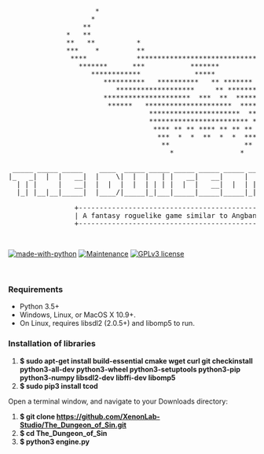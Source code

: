 <pre>
 
                     *                                                   *
                    *                                                     *
                  **                                                       **
              *   **                                                       **   *
              **   **          *                               *          **   **
              ***    *         **                             **         *    ***
               ****            *********************************            ****
                 *******      ***           *******           ***      *******
                    ************             *****             ************
                       **********   **********   ** *******   **********
                          *******************     ** ****************
                       *********************  ***  **  *****************
                        ******   *********************  ******   ******
                                  **********************  ***
                                  ************************ **
                                   **** ** ** **** ** ** **
                                    ***  *  *  **  *  *  ***
                                     **                  **
                                       *                *

 _____ _____ _____    ____  _____ _____ _____ _____ _____ _____    _____ _____    _____ _____ _____ 
|_   _|  |  |   __|  |    \|  |  |   | |   __|   __|     |   | |  |     |   __|  |   __|     |   | |
  | | |     |   __|  |  |  |  |  | | | |  |  |   __|  |  | | | |  |  |  |   __|  |__   |-   -| | | |
  |_| |__|__|_____|  |____/|_____|_|___|_____|_____|_____|_|___|  |_____|__|     |_____|_____|_|___|

                +----------------------------------------------------------------+
                | A fantasy roguelike game similar to Angband and Dwarf Fortress |
                +----------------------------------------------------------------+
</pre>
<br>

[![made-with-python](https://img.shields.io/badge/Made%20with-Python-1f425f.svg)](https://www.python.org/)
[![Maintenance](https://img.shields.io/badge/Maintained%3F-yes-green.svg)](https://github.com/XenonLab-Studio/The_Dungeon_of_Sin/graphs/commit-activity)
[![GPLv3 license](https://img.shields.io/badge/License-GPLv3-blue.svg)](http://perso.crans.org/besson/LICENSE.html)

<br>

### Requirements

- Python 3.5+ <br>
- Windows, Linux, or MacOS X 10.9+. <br>
- On Linux, requires libsdl2 (2.0.5+) and libomp5 to run. <br>

### Installation of libraries

1. **$ sudo apt-get install build-essential cmake wget curl git checkinstall python3-all-dev python3-wheel python3-setuptools python3-pip python3-numpy libsdl2-dev libffi-dev libomp5** <br>
2. **$ sudo pip3 install tcod** <br>

Open a terminal window, and navigate to your Downloads directory: <br>
1. **$ git clone https://github.com/XenonLab-Studio/The_Dungeon_of_Sin.git** <br>
2. **$ cd The_Dungeon_of_Sin** <br>
3. **$ python3 engine.py** <br>

